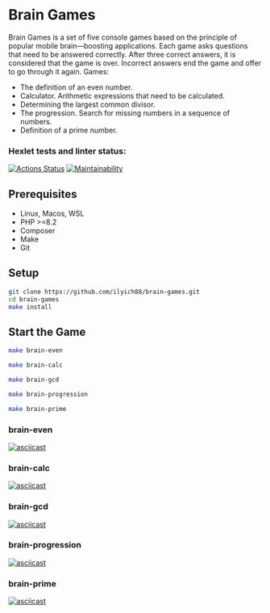 # Brain Games

Brain Games is a set of five console games based on the principle of popular mobile brain—boosting applications. Each game asks questions that need to be answered correctly. After three correct answers, it is considered that the game is over. Incorrect answers end the game and offer to go through it again. 
Games:
* The definition of an even number.
* Calculator. Arithmetic expressions that need to be calculated.
* Determining the largest common divisor.
* The progression. Search for missing numbers in a sequence of numbers.
* Definition of a prime number.

### Hexlet tests and linter status:
[![Actions Status](https://github.com/ilyich88/php-project-45/actions/workflows/hexlet-check.yml/badge.svg)](https://github.com/ilyich88/php-project-45/actions)
[![Maintainability](https://api.codeclimate.com/v1/badges/21fdd84ec17deaf421ab/maintainability)](https://codeclimate.com/github/ilyich88/php-project-45/maintainability)

## Prerequisites

* Linux, Macos, WSL
* PHP >=8.2
* Composer
* Make
* Git

## Setup

```bash
git clone https://github.com/ilyich88/brain-games.git
cd brain-games
make install
```
## Start the Game

```bash
make brain-even
```
```bash
make brain-calc
```
```bash
make brain-gcd
```
```bash
make brain-progression
```
```bash
make brain-prime
```

### brain-even

[![asciicast](https://asciinema.org/a/n7akKGRf4HRkQFEkjj93zoRYA.svg)](https://asciinema.org/a/n7akKGRf4HRkQFEkjj93zoRYA)

### brain-calc

[![asciicast](https://asciinema.org/a/xxoQylx6IWNcRyjnI6KCofhZt.svg)](https://asciinema.org/a/xxoQylx6IWNcRyjnI6KCofhZt)

### brain-gcd

[![asciicast](https://asciinema.org/a/uzKWfAJMTHzu0yxiK0ZR3ej0z.svg)](https://asciinema.org/a/uzKWfAJMTHzu0yxiK0ZR3ej0z)

### brain-progression

[![asciicast](https://asciinema.org/a/5rT93RIFylShWerdyuVAjgFmJ.svg)](https://asciinema.org/a/5rT93RIFylShWerdyuVAjgFmJ)

### brain-prime

[![asciicast](https://asciinema.org/a/bHcDnVplcMfE1aiKqYwOuY3O6.svg)](https://asciinema.org/a/bHcDnVplcMfE1aiKqYwOuY3O6)
